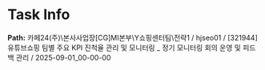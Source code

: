 # Task Info

**Path:** 카페24(주)\본사사업장\[CG]MI본부\Y쇼핑센터팀\전략1 / hjseo01 / [321944] 유튜브쇼핑 팀별 주요 KPI 진척율 관리 및 모니터링 _ 정기 모니터링 회의 운영 및 피드백 관리 / 2025-09-01_00-00-00


